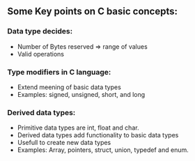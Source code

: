 ## Some Key points on C basic concepts:

### Data type decides:
- Number of Bytes reserved => range of values
- Valid operations

### Type modifiers in C language:
- Extend meening of basic data types
- Examples: signed, unsigned, short, and long

### Derived data types:
- Primitive data types are int, float and char.
- Derived data types add functionality to basic data types
- Usefull to create new data types
- Examples: Array, pointers, struct, union, typedef and enum.
